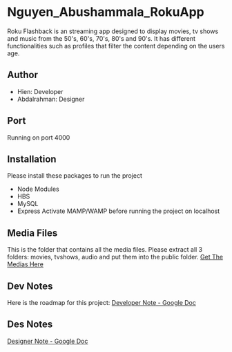 # Nguyen_Abushammala_RokuApp

Roku Flashback is an streaming app designed to display movies, tv shows and music from the 50's, 60's, 70's, 80's and 90's. It has different functionalities such as profiles that filter the content depending on the users age.

## Author

- Hien: Developer
- Abdalrahman: Designer

## Port

Running on port 4000

## Installation
Please install these packages to run the project
- Node Modules 
- HBS
- MySQL
- Express
Activate MAMP/WAMP before running the project on localhost

## Media Files
This is the folder that contains all the media files. Please extract all 3 folders: movies, tvshows, audio and put them into the public folder.
[Get The Medias Here](https://drive.google.com/drive/folders/1s5QWSCZses8kXj8V5-ubtPvEqwgydUZb?usp=sharing)

## Dev Notes
Here is the roadmap for this project:
[Developer Note - Google Doc](https://docs.google.com/document/d/1oekK48vE3wDM-P5bCPLVEY_z-24lV-mxbX_fwF_90NQ/edit?usp=sharing)

## Des Notes
[Designer Note - Google Doc](https://docs.google.com/document/d/1R5b7_w3MiHAuMEkBoRvKxtx9iVO1UiUysOlxoLwK8ZI/edit?usp=sharing)

